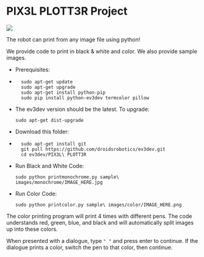 <h1>PIX3L PLOTT3R Project</h1>
<img src="https://scontent-iad3-1.xx.fbcdn.net/hphotos-xlt1/v/t1.0-9/12742519_1509710212669723_4304083322119299525_n.jpg?oh=b11d74b98a01d2f8db4a8b8aaad7529b&oe=57548740">

The robot can print from any image file using python!

We provide code to print in black & white and color.
We also provide sample images.



*   Prerequisites:
*   
        sudo apt-get update
        sudo apt-get upgrade
        sudo apt-get install python-pip
        sudo pip install python-ev3dev termcolor pillow

*   The ev3dev version should be the latest. To upgrade:

        sudo apt-get dist-upgrade


*   Download this folder:
*   
        sudo apt-get install git
        git pull https://github.com/droidsrobotics/ev3dev.git
        cd ev3dev/PIX3L\ PLOTT3R

*   Run Black and White Code:
  
        sudo python printmonochrome.py sample\ images/monochrome/IMAGE_HERE.jpg

*   Run Color Code:

        sudo python printcolor.py sample\ images/color/IMAGE_HERE.png
        
The color printing program will print 4 times with different pens. The code understands red, green, blue, and black and will automatically split images up into these colors.

When presented with a dialogue, type <code>" "</code> and press enter to continue. If the dialogue prints a color, switch the pen to that color, then continue. 


